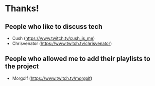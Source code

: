 # Thanks!

## People who like to discuss tech
- Cush (https://www.twitch.tv/cush_is_me)
- Chrisvenator (https://www.twitch.tv/chrisvenator)

## People who allowed me to add their playlists to the project
- Morgolf (https://www.twitch.tv/morgolf)
